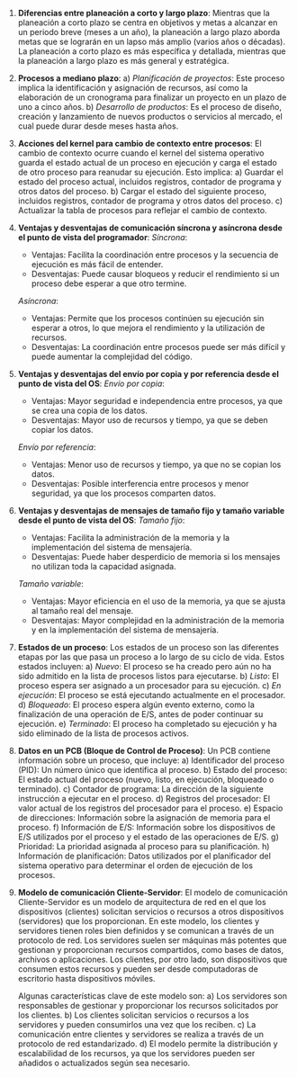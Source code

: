 1. **Diferencias entre planeación a corto y largo plazo**:
   Mientras que la planeación a corto plazo se centra en objetivos y metas a alcanzar en un periodo breve (meses a un año), la planeación a largo plazo aborda metas que se lograrán en un lapso más amplio (varios años o décadas). La planeación a corto plazo es más específica y detallada, mientras que la planeación a largo plazo es más general y estratégica.

2. **Procesos a mediano plazo**:
   a) *Planificación de proyectos*: Este proceso implica la identificación y asignación de recursos, así como la elaboración de un cronograma para finalizar un proyecto en un plazo de uno a cinco años.
   b) *Desarrollo de productos*: Es el proceso de diseño, creación y lanzamiento de nuevos productos o servicios al mercado, el cual puede durar desde meses hasta años.

3. **Acciones del kernel para cambio de contexto entre procesos**:
   El cambio de contexto ocurre cuando el kernel del sistema operativo guarda el estado actual de un proceso en ejecución y carga el estado de otro proceso para reanudar su ejecución. Esto implica:
   a) Guardar el estado del proceso actual, incluidos registros, contador de programa y otros datos del proceso.
   b) Cargar el estado del siguiente proceso, incluidos registros, contador de programa y otros datos del proceso.
   c) Actualizar la tabla de procesos para reflejar el cambio de contexto.

4. **Ventajas y desventajas de comunicación síncrona y asíncrona desde el punto de vista del programador**:
   *Síncrona*:
   - Ventajas: Facilita la coordinación entre procesos y la secuencia de ejecución es más fácil de entender.
   - Desventajas: Puede causar bloqueos y reducir el rendimiento si un proceso debe esperar a que otro termine.

   *Asíncrona*:
   - Ventajas: Permite que los procesos continúen su ejecución sin esperar a otros, lo que mejora el rendimiento y la utilización de recursos.
   - Desventajas: La coordinación entre procesos puede ser más difícil y puede aumentar la complejidad del código.

5. **Ventajas y desventajas del envío por copia y por referencia desde el punto de vista del OS**:
   *Envío por copia*:
   - Ventajas: Mayor seguridad e independencia entre procesos, ya que se crea una copia de los datos.
   - Desventajas: Mayor uso de recursos y tiempo, ya que se deben copiar los datos.

   *Envío por referencia*:
   - Ventajas: Menor uso de recursos y tiempo, ya que no se copian los datos.
   - Desventajas: Posible interferencia entre procesos y menor seguridad, ya que los procesos comparten datos.

6. **Ventajas y desventajas de mensajes de tamaño fijo y tamaño variable desde el punto de vista del OS**:
   *Tamaño fijo*:
   - Ventajas: Facilita la administración de la memoria y la implementación del sistema de mensajería.
   - Desventajas: Puede haber desperdicio de memoria si los mensajes no utilizan toda la capacidad asignada.

   *Tamaño variable*:
   - Ventajas: Mayor eficiencia en el uso de la memoria, ya que se ajusta al tamaño real del mensaje.
   - Desventajas: Mayor complejidad en la administración de la memoria y en la implementación del sistema de mensajería.

7. **Estados de un proceso**:
   Los estados de un proceso son las diferentes etapas por las que pasa un proceso a lo largo de su ciclo de vida. Estos estados incluyen:
   a) *Nuevo*: El proceso se ha creado pero aún no ha sido admitido en la lista de procesos listos para ejecutarse.
   b) *Listo*: El proceso espera ser asignado a un procesador para su ejecución.
   c) *En ejecución*: El proceso se está ejecutando actualmente en el procesador.
   d) *Bloqueado*: El proceso espera algún evento externo, como la finalización de una operación de E/S, antes de poder continuar su ejecución.
   e) *Terminado*: El proceso ha completado su ejecución y ha sido eliminado de la lista de procesos activos.

8. **Datos en un PCB (Bloque de Control de Proceso)**:
   Un PCB contiene información sobre un proceso, que incluye:
   a) Identificador del proceso (PID): Un número único que identifica al proceso.
   b) Estado del proceso: El estado actual del proceso (nuevo, listo, en ejecución, bloqueado o terminado).
   c) Contador de programa: La dirección de la siguiente instrucción a ejecutar en el proceso.
   d) Registros del procesador: El valor actual de los registros del procesador para el proceso.
   e) Espacio de direcciones: Información sobre la asignación de memoria para el proceso.
   f) Información de E/S: Información sobre los dispositivos de E/S utilizados por el proceso y el estado de las operaciones de E/S.
   g) Prioridad: La prioridad asignada al proceso para su planificación.
   h) Información de planificación: Datos utilizados por el planificador del sistema operativo para determinar el orden de ejecución de los procesos.

9. **Modelo de comunicación Cliente-Servidor**:
   El modelo de comunicación Cliente-Servidor es un modelo de arquitectura de red en el que los dispositivos (clientes) solicitan servicios o recursos a otros dispositivos (servidores) que los proporcionan. En este modelo, los clientes y servidores tienen roles bien definidos y se comunican a través de un protocolo de red. Los servidores suelen ser máquinas más potentes que gestionan y proporcionan recursos compartidos, como bases de datos, archivos o aplicaciones. Los clientes, por otro lado, son dispositivos que consumen estos recursos y pueden ser desde computadoras de escritorio hasta dispositivos móviles.

   Algunas características clave de este modelo son:
   a) Los servidores son responsables de gestionar y proporcionar los recursos solicitados por los clientes.
   b) Los clientes solicitan servicios o recursos a los servidores y pueden consumirlos una vez que los reciben.
   c) La comunicación entre clientes y servidores se realiza a través de un protocolo de red estandarizado.
   d) El modelo permite la distribución y escalabilidad de los recursos, ya que los servidores pueden ser añadidos o actualizados según sea necesario.

